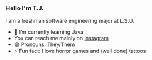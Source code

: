 ### Hello I'm T.J.
I am a freshman software engineering major at L.S.U.
- 🌱 I’m currently learning Java
- You can reach me mainly on <a href="https://www.instagram.com/wendigosurvivor/?__coig_restricted=1">Instagram</a>
- 😄 Pronouns: They/Them
- ⚡ Fun fact: I love horror games and (well done) tattoos
